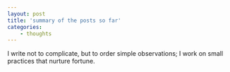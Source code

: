 ```yaml
---
layout: post 
title: 'summary of the posts so far' 
categories:
    - thoughts
---
```


I write not to complicate, but to order simple observations; I work on small practices that nurture fortune.
